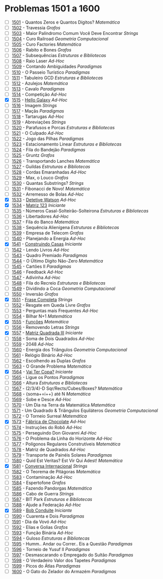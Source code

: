 # Problemas 1501 a 1600

  - [ ] [1501](https://www.urionlinejudge.com.br/judge/pt/problems/view/1501) - Quantos Zeros e Quantos Dígitos? *Matemática*
  - [ ] [1502](https://www.urionlinejudge.com.br/judge/pt/problems/view/1502) - Travessia *Grafos*
  - [ ] [1503](https://www.urionlinejudge.com.br/judge/pt/problems/view/1503) - Maior Palíndromo Comum Você Deve Encontrar *Strings*
  - [ ] [1504](https://www.urionlinejudge.com.br/judge/pt/problems/view/1504) - Curo Railroad *Geometria Computacional*
  - [ ] [1505](https://www.urionlinejudge.com.br/judge/pt/problems/view/1505) - Curo Factories *Matemática*
  - [ ] [1506](https://www.urionlinejudge.com.br/judge/pt/problems/view/1506) - Rabito e Bones *Grafos*
  - [ ] [1507](https://www.urionlinejudge.com.br/judge/pt/problems/view/1507) - Subsequências *Estruturas e Bibliotecas*
  - [ ] [1508](https://www.urionlinejudge.com.br/judge/pt/problems/view/1508) - Raio Laser *Ad-Hoc*
  - [ ] [1509](https://www.urionlinejudge.com.br/judge/pt/problems/view/1509) - Contando Ambiguidades *Paradigmas*
  - [ ] [1510](https://www.urionlinejudge.com.br/judge/pt/problems/view/1510) - O Passeio Turístico *Paradigmas*
  - [ ] [1511](https://www.urionlinejudge.com.br/judge/pt/problems/view/1511) - Tabuleiro GCD *Estruturas e Bibliotecas*
  - [ ] [1512](https://www.urionlinejudge.com.br/judge/pt/problems/view/1512) - Azulejos *Matemática*
  - [ ] [1513](https://www.urionlinejudge.com.br/judge/pt/problems/view/1513) - Cavalo *Paradigmas*
  - [ ] [1514](https://www.urionlinejudge.com.br/judge/pt/problems/view/1514) - Competição *Ad-Hoc*
  - [x] [1515](https://www.urionlinejudge.com.br/judge/pt/problems/view/1515) - [Hello Galaxy](https://github.com/potigol/URI-Potigol/blob/master/src/1501-1600/1515.poti) *Ad-Hoc*
  - [ ] [1516](https://www.urionlinejudge.com.br/judge/pt/problems/view/1516) - Imagem *Strings*
  - [ ] [1517](https://www.urionlinejudge.com.br/judge/pt/problems/view/1517) - Maçãs *Paradigmas*
  - [ ] [1518](https://www.urionlinejudge.com.br/judge/pt/problems/view/1518) - Tartarugas *Ad-Hoc*
  - [ ] [1519](https://www.urionlinejudge.com.br/judge/pt/problems/view/1519) - Abreviações *Strings*
  - [ ] [1520](https://www.urionlinejudge.com.br/judge/pt/problems/view/1520) - Parafusos e Porcas *Estruturas e Bibliotecas*
  - [ ] [1521](https://www.urionlinejudge.com.br/judge/pt/problems/view/1521) - O Culpado *Ad-Hoc*
  - [ ] [1522](https://www.urionlinejudge.com.br/judge/pt/problems/view/1522) - Jogo das Pilhas *Paradigmas*
  - [ ] [1523](https://www.urionlinejudge.com.br/judge/pt/problems/view/1523) - Estacionamento Linear *Estruturas e Bibliotecas*
  - [ ] [1524](https://www.urionlinejudge.com.br/judge/pt/problems/view/1524) - Fila do Bandejão *Paradigmas*
  - [ ] [1525](https://www.urionlinejudge.com.br/judge/pt/problems/view/1525) - Gruntz *Grafos*
  - [ ] [1526](https://www.urionlinejudge.com.br/judge/pt/problems/view/1526) - Transportando Lanches *Matemática*
  - [ ] [1527](https://www.urionlinejudge.com.br/judge/pt/problems/view/1527) - Guildas *Estruturas e Bibliotecas*
  - [ ] [1528](https://www.urionlinejudge.com.br/judge/pt/problems/view/1528) - Cordas Emaranhadas *Ad-Hoc*
  - [ ] [1529](https://www.urionlinejudge.com.br/judge/pt/problems/view/1529) - Max, o Louco *Grafos*
  - [ ] [1530](https://www.urionlinejudge.com.br/judge/pt/problems/view/1530) - Quantas Substrings? *Strings*
  - [ ] [1531](https://www.urionlinejudge.com.br/judge/pt/problems/view/1531) - Fibonacci de Novo! *Matemática*
  - [ ] [1532](https://www.urionlinejudge.com.br/judge/pt/problems/view/1532) - Arremesso de Bolas *Ad-Hoc*
  - [x] [1533](https://www.urionlinejudge.com.br/judge/pt/problems/view/1533) - [Detetive Watson](https://github.com/potigol/URI-Potigol/blob/master/src/1501-1600/1533.poti) *Ad-Hoc*
  - [x] [1534](https://www.urionlinejudge.com.br/judge/pt/problems/view/1534) - [Matriz 123](https://github.com/potigol/URI-Potigol/blob/master/src/1501-1600/1534.poti) *Iniciante*
  - [ ] [1535](https://www.urionlinejudge.com.br/judge/pt/problems/view/1535) - Números Casal-Solteirão-Solteirona *Estruturas e Bibliotecas*
  - [ ] [1536](https://www.urionlinejudge.com.br/judge/pt/problems/view/1536) - Libertadores *Ad-Hoc*
  - [ ] [1537](https://www.urionlinejudge.com.br/judge/pt/problems/view/1537) - Fila do Banco *Matemática*
  - [ ] [1538](https://www.urionlinejudge.com.br/judge/pt/problems/view/1538) - Sequência Alienígena *Estruturas e Bibliotecas*
  - [ ] [1539](https://www.urionlinejudge.com.br/judge/pt/problems/view/1539) - Empresa de Telecom *Grafos*
  - [ ] [1540](https://www.urionlinejudge.com.br/judge/pt/problems/view/1540) - Planejando a Energia *Ad-Hoc*
  - [x] [1541](https://www.urionlinejudge.com.br/judge/pt/problems/view/1541) - [Construindo Casas](https://github.com/potigol/URI-Potigol/blob/master/src/1501-1600/1541.poti) *Iniciante*
  - [ ] [1542](https://www.urionlinejudge.com.br/judge/pt/problems/view/1542) - Lendo Livros *Ad-Hoc*
  - [ ] [1543](https://www.urionlinejudge.com.br/judge/pt/problems/view/1543) - Quadro Premiado *Paradigmas*
  - [ ] [1544](https://www.urionlinejudge.com.br/judge/pt/problems/view/1544) - O Último Dígito Não-Zero *Matemática*
  - [ ] [1545](https://www.urionlinejudge.com.br/judge/pt/problems/view/1545) - Cartões II *Paradigmas*
  - [ ] [1546](https://www.urionlinejudge.com.br/judge/pt/problems/view/1546) - Feedback *Ad-Hoc*
  - [ ] [1547](https://www.urionlinejudge.com.br/judge/pt/problems/view/1547) - Adivinha *Ad-Hoc*
  - [ ] [1548](https://www.urionlinejudge.com.br/judge/pt/problems/view/1548) - Fila do Recreio *Estruturas e Bibliotecas*
  - [ ] [1549](https://www.urionlinejudge.com.br/judge/pt/problems/view/1549) - Dividindo a Coca *Geometria Computacional*
  - [ ] [1550](https://www.urionlinejudge.com.br/judge/pt/problems/view/1550) - Inversão *Grafos*
  - [x] [1551](https://www.urionlinejudge.com.br/judge/pt/problems/view/1551) - [Frase Completa](https://github.com/potigol/URI-Potigol/blob/master/src/1501-1600/1551.poti) *Strings*
  - [ ] [1552](https://www.urionlinejudge.com.br/judge/pt/problems/view/1552) - Resgate em Queda Livre *Grafos*
  - [ ] [1553](https://www.urionlinejudge.com.br/judge/pt/problems/view/1553) - Perguntas mais Frequentes *Ad-Hoc*
  - [ ] [1554](https://www.urionlinejudge.com.br/judge/pt/problems/view/1554) - Bilhar N+1 *Matemática*
  - [x] [1555](https://www.urionlinejudge.com.br/judge/pt/problems/view/1555) - [Funções](https://github.com/potigol/URI-Potigol/blob/master/src/1501-1600/1555.poti) *Matemática*
  - [ ] [1556](https://www.urionlinejudge.com.br/judge/pt/problems/view/1556) - Removendo Letras *Strings*
  - [x] [1557](https://www.urionlinejudge.com.br/judge/pt/problems/view/1557) - [Matriz Quadrada III](https://github.com/potigol/URI-Potigol/blob/master/src/1501-1600/1557.poti) *Iniciante*
  - [ ] [1558](https://www.urionlinejudge.com.br/judge/pt/problems/view/1558) - Soma de Dois Quadrados *Ad-Hoc*
  - [ ] [1559](https://www.urionlinejudge.com.br/judge/pt/problems/view/1559) - 2048 *Ad-Hoc*
  - [ ] [1560](https://www.urionlinejudge.com.br/judge/pt/problems/view/1560) - Energia dos Triângulos *Geometria Computacional*
  - [ ] [1561](https://www.urionlinejudge.com.br/judge/pt/problems/view/1561) - Relógio Binário *Ad-Hoc*
  - [ ] [1562](https://www.urionlinejudge.com.br/judge/pt/problems/view/1562) - Escolhendo as Duplas *Grafos*
  - [ ] [1563](https://www.urionlinejudge.com.br/judge/pt/problems/view/1563) - O Grande Problema *Matemática*
  - [x] [1564](https://www.urionlinejudge.com.br/judge/pt/problems/view/1564) - [Vai Ter Copa?](https://github.com/potigol/URI-Potigol/blob/master/src/1501-1600/1564.poti) *Iniciante*
  - [ ] [1565](https://www.urionlinejudge.com.br/judge/pt/problems/view/1565) - Ligue os Pontos *Paradigmas*
  - [ ] [1566](https://www.urionlinejudge.com.br/judge/pt/problems/view/1566) - Altura *Estruturas e Bibliotecas*
  - [ ] [1567](https://www.urionlinejudge.com.br/judge/pt/problems/view/1567) - (2/3/4)-D Sqr/Rects/Cubes/Boxes? *Matemática*
  - [ ] [1568](https://www.urionlinejudge.com.br/judge/pt/problems/view/1568) - {soma+=i++} até N *Matemática*
  - [ ] [1569](https://www.urionlinejudge.com.br/judge/pt/problems/view/1569) - Sobe e Desce *Ad-Hoc*
  - [ ] [1570](https://www.urionlinejudge.com.br/judge/pt/problems/view/1570) - Um Dia na Terra da Matemática *Matemática*
  - [ ] [1571](https://www.urionlinejudge.com.br/judge/pt/problems/view/1571) - Um Quadrado &amp; Triângulos Equiláteros *Geometria Computacional*
  - [ ] [1572](https://www.urionlinejudge.com.br/judge/pt/problems/view/1572) - O Torneio Surreal *Matemática*
  - [x] [1573](https://www.urionlinejudge.com.br/judge/pt/problems/view/1573) - [Fábrica de Chocolate](https://github.com/potigol/URI-Potigol/blob/master/src/1501-1600/1573.poti) *Ad-Hoc*
  - [ ] [1574](https://www.urionlinejudge.com.br/judge/pt/problems/view/1574) - Instruções do Robô *Ad-Hoc*
  - [ ] [1575](https://www.urionlinejudge.com.br/judge/pt/problems/view/1575) - Perseguindo Don Giovanni *Ad-Hoc*
  - [ ] [1576](https://www.urionlinejudge.com.br/judge/pt/problems/view/1576) - O Problema da Linha do Horizonte *Ad-Hoc*
  - [ ] [1577](https://www.urionlinejudge.com.br/judge/pt/problems/view/1577) - Polígonos Regulares Construtíveis *Matemática*
  - [ ] [1578](https://www.urionlinejudge.com.br/judge/pt/problems/view/1578) - Matriz de Quadrados *Ad-Hoc*
  - [ ] [1579](https://www.urionlinejudge.com.br/judge/pt/problems/view/1579) - Transporte de Painéis Solares *Paradigmas*
  - [ ] [1580](https://www.urionlinejudge.com.br/judge/pt/problems/view/1580) - Quid Est Veritas? Est Vir Qui Adest! *Matemática*
  - [x] [1581](https://www.urionlinejudge.com.br/judge/pt/problems/view/1581) - [Conversa Internacional](https://github.com/potigol/URI-Potigol/blob/master/src/1501-1600/1581.poti) *Strings*
  - [ ] [1582](https://www.urionlinejudge.com.br/judge/pt/problems/view/1582) - O Teorema de Pitágoras *Matemática*
  - [ ] [1583](https://www.urionlinejudge.com.br/judge/pt/problems/view/1583) - Contaminação *Ad-Hoc*
  - [ ] [1584](https://www.urionlinejudge.com.br/judge/pt/problems/view/1584) - Espertofone *Grafos*
  - [ ] [1585](https://www.urionlinejudge.com.br/judge/pt/problems/view/1585) - Fazendo Pandorgas *Matemática*
  - [ ] [1586](https://www.urionlinejudge.com.br/judge/pt/problems/view/1586) - Cabo de Guerra *Strings*
  - [ ] [1587](https://www.urionlinejudge.com.br/judge/pt/problems/view/1587) - BIT Park *Estruturas e Bibliotecas*
  - [ ] [1588](https://www.urionlinejudge.com.br/judge/pt/problems/view/1588) - Ajude a Federação *Ad-Hoc*
  - [x] [1589](https://www.urionlinejudge.com.br/judge/pt/problems/view/1589) - [Bob Conduite](https://github.com/potigol/URI-Potigol/blob/master/src/1501-1600/1589.poti) *Iniciante*
  - [ ] [1590](https://www.urionlinejudge.com.br/judge/pt/problems/view/1590) - Cuarenta e Dois *Paradigmas*
  - [ ] [1591](https://www.urionlinejudge.com.br/judge/pt/problems/view/1591) - Dia da Vovó *Ad-Hoc*
  - [ ] [1592](https://www.urionlinejudge.com.br/judge/pt/problems/view/1592) - Elias e Golias *Grafos*
  - [ ] [1593](https://www.urionlinejudge.com.br/judge/pt/problems/view/1593) - Função Binária *Ad-Hoc*
  - [ ] [1594](https://www.urionlinejudge.com.br/judge/pt/problems/view/1594) - Guloso *Estruturas e Bibliotecas*
  - [ ] [1595](https://www.urionlinejudge.com.br/judge/pt/problems/view/1595) - Humm.. Andar ou Correr.. Eis a Questão *Paradigmas*
  - [ ] [1596](https://www.urionlinejudge.com.br/judge/pt/problems/view/1596) - Torneio de Yusuf II *Paradigmas*
  - [ ] [1597](https://www.urionlinejudge.com.br/judge/pt/problems/view/1597) - Desmascarando o Empregado do Sultão *Paradigmas*
  - [ ] [1598](https://www.urionlinejudge.com.br/judge/pt/problems/view/1598) - O Verdadeiro Valor dos Tapetes *Paradigmas*
  - [ ] [1599](https://www.urionlinejudge.com.br/judge/pt/problems/view/1599) - Picos do Átlas *Paradigmas*
  - [ ] [1600](https://www.urionlinejudge.com.br/judge/pt/problems/view/1600) - O Gato do Zelador do Armazém *Paradigmas*